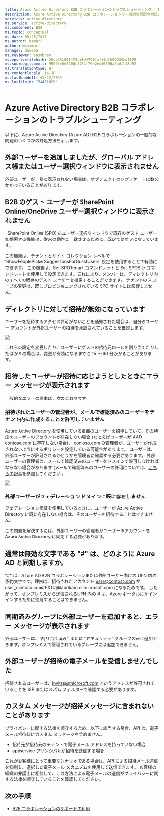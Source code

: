 ```yaml
---
title: Azure Active Directory B2B コラボレーションのトラブルシューティング | Microsoft Docs
description: Azure Active Directory B2B コラボレーションの一般的な問題の対処方法
services: active-directory
ms.service: active-directory
ms.component: B2B
ms.topic: conceptual
ms.date: 05/25/2017
ms.author: mimart
author: msmimart
manager: daveba
ms.reviewer: sasubram
ms.openlocfilehash: 29ebf91801478ab3d4790fafa0dfb099201e1595
ms.sourcegitcommit: 9999fe6e2400cf734f79e2edd6f96a8adf118d92
ms.translationtype: HT
ms.contentlocale: ja-JP
ms.lasthandoff: 01/22/2019
ms.locfileid: "54431029"
---
```

# <a name="troubleshooting-azure-active-directory-b2b-collaboration"></a>Azure Active Directory B2B コラボレーションのトラブルシューティング

以下に、Azure Active Directory (Azure AD) B2B コラボレーションの一般的な問題のいくつかの対処方法を示します。


## <a name="ive-added-an-external-user-but-do-not-see-them-in-my-global-address-book-or-in-the-people-picker"></a>外部ユーザーを追加しましたが、グローバル アドレス帳またはユーザー選択ウィンドウに表示されません

外部ユーザーが一覧に表示されない場合は、オブジェクトのレプリケートに数分かかっていることがあります。

## <a name="a-b2b-guest-user-is-not-showing-up-in-sharepoint-onlineonedrive-people-picker"></a>B2B のゲスト ユーザーが SharePoint Online/OneDrive ユーザー選択ウィンドウに表示されません 
 
SharePoint Online (SPO) のユーザー選択ウィンドウで既存のゲスト ユーザーを検索する機能は、従来の動作と一致させるために、既定ではオフになっています。

この機能は、テナントとサイト コレクション レベルで 'ShowPeoplePickerSuggestionsForGuestUsers' 設定を使用することで有効にできます。 この機能は、Set-SPOTenant コマンドレットと Set-SPOSite コマンドレットを使用して設定できます。これにより、メンバーは、ディレクトリ内のすべての既存のゲスト ユーザーを検索することができます。 テナントのスコープの変更は、既にプロビジョニングされている SPO サイトには影響しません。

## <a name="invitations-have-been-disabled-for-directory"></a>ディレクトリに対して招待が無効になっています

ユーザーを招待するアクセス許可がないことを通知された場合は、自分のユーザー アカウントが外部ユーザーの招待を承認されていることを確認します。

![](media/troubleshoot/external-user-settings.png)

これらの設定を変更したり、ユーザーにゲストの招待元ロールを割り当てたりしたばかりの場合は、変更が有効になるまでに 15 ～ 60 分かかることがあります。

## <a name="the-user-that-i-invited-is-receiving-an-error-during-redemption"></a>招待したユーザーが招待に応じようとしたときにエラー メッセージが表示されます

一般的なエラーの理由は、次のとおりです。

### <a name="invitees-admin-has-disallowed-emailverified-users-from-being-created-in-their-tenant"></a>招待されたユーザーの管理者が、メールで確認済みのユーザーをテナント内に作成することを許可していません

Azure Active Directory を使用している組織のユーザーを招待していて、その特定のユーザーのアカウントが存在しない場合 (たとえばユーザーが AAD contoso.com に存在しない場合)、 contoso.com の管理者が、ユーザーが作成されないようにするポリシーを設定している可能性があります。 ユーザーは、外部ユーザーが許可されるかどうかを管理者に確認する必要があります。 外部ユーザーの管理者は、メールで確認済みのユーザーをドメインで許可しなければならない場合があります (メールで確認済みのユーザーの許可については、[こちらの記事](/powershell/module/msonline/set-msolcompanysettings?view=azureadps-1.0)を参照してください)。

![](media/troubleshoot/allow-email-verified-users.png)

### <a name="external-user-does-not-exist-already-in-a-federated-domain"></a>外部ユーザーがフェデレーション ドメインに既に存在しません

フェデレーション認証を使用しているときに、ユーザーが Azure Active Directory に既に存在しない場合は、そのユーザーを招待することはできません。

この問題を解決するには、外部ユーザーの管理者がユーザーのアカウントを Azure Active Directory に同期する必要があります。

## <a name="how-does--which-is-not-normally-a-valid-character-sync-with-azure-ad"></a>通常は無効な文字である "\#" は、どのように Azure AD と同期しますか。

"\#" は、Azure AD B2B コラボレーションまたは外部ユーザー向けの UPN 内の予約文字です。理由は、招待されたアカウント user@contoso.com が user_contoso.com#EXT#@fabrikam.onmicrosoft.com になるためです。 したがって、オンプレミスから送信されるUPN 内の \# は、Azure ポータルにサインインするために使用することはできません。 

## <a name="i-receive-an-error-when-adding-external-users-to-a-synchronized-group"></a>同期済みグループに外部ユーザーを追加すると、エラー メッセージが表示されます

外部ユーザーは、"割り当て済み" または "セキュリティ" グループのみに追加できます。オンプレミスで管理されているグループには追加できません。

## <a name="my-external-user-did-not-receive-an-email-to-redeem"></a>外部ユーザーが招待の電子メールを受信しませんでした

招待されるユーザーは、Invites@microsoft.com というアドレスが許可されていることを ISP またはスパム フィルターで確認する必要があります。

## <a name="i-notice-that-the-custom-message-does-not-get-included-with-invitation-messages-at-times"></a>カスタム メッセージが招待メッセージに含まれないことがあります

プライバシーに関する法律を順守するため、以下に該当する場合、API は、電子メール招待状にカスタム メッセージを含めません。

- 招待元が招待元のテナントで電子メール アドレスを持っていない場合
- appservice プリンシパルが招待を送信する場合

これがお客様にとって重要なシナリオである場合は、API による招待メール送信を抑制し、選択した電子メール メカニズムを使用して送信できます。 お客様の組織の弁護士に相談して、この方法による電子メールの送信がプライバシーに関する法律を順守していることを確認してください。

## <a name="next-steps"></a>次の手順

- [B2B コラボレーションのサポートの利用](get-support.md)